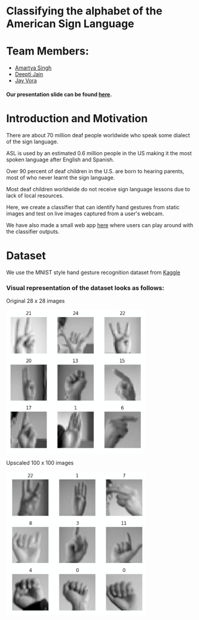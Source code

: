 # Classifying the alphabet of the American Sign Language

# Team Members: 
- [Amartya Singh](https://in.linkedin.com/in/amartya-singh-84b6b776)
- [Deepti Jain](https://github.com/djain91)
- [Jay Vora](https://www.linkedin.com/in/jay-vora-50860664/)


#### Our presentation slide can be found [here](https://drive.google.com/file/d/1J4uS84i_BDnjQfh3XwNID9BADqVfDk0B/view?usp=sharing).

# Introduction and Motivation

There are about 70 million deaf people worldwide who speak some dialect of the sign language.

ASL is used by an estimated 0.6 million people in the US making it the most spoken language after English and Spanish.

Over 90 percent of deaf children in the U.S. are born to hearing parents, most of who never learnt the sign language.

Most deaf children worldwide do not receive sign language lessons due to lack of local resources.

Here, we create a classifier that can identify hand gestures from static images and test on live images captured from a user's webcam.

We have also made a small web app [here](https://asl.elder-rabbit.com/fuzzy-octo-guacamole/asm-webcam.html) where users can play around with the classifier outputs.


# Dataset

We use the MNIST style hand gesture recognition dataset from [Kaggle](https://www.kaggle.com/datasets/datamunge/sign-language-mnist)

### Visual representation of the dataset looks as follows:

Original 28 x 28 images

![Original Images](./Images/28x28.png)

Upscaled 100 x 100 images

![Upscaled Images](./Images/100x100.png)
